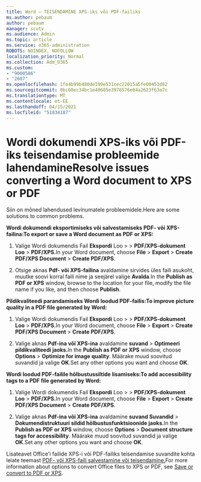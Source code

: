 ```yaml
---
title: Word – TEISENDAMINE XPS-iks või PDF-failiks
ms.author: pebaum
author: pebaum
manager: scotv
ms.audience: Admin
ms.topic: article
ms.service: o365-administration
ROBOTS: NOINDEX, NOFOLLOW
localization_priority: Normal
ms.collection: Adm_O365
ms.custom:
- "9000586"
- "2687"
ms.openlocfilehash: 1fe4b99b480de199e531cec22015a5fe00453d82
ms.sourcegitcommit: 8bc60ec34bc1e40685e3976576e04a2623f63a7c
ms.translationtype: MT
ms.contentlocale: et-EE
ms.lasthandoff: 04/15/2021
ms.locfileid: "51834187"
---
```

# <a name="resolve-issues-converting-a-word-document-to-xps-or-pdf"></a><span data-ttu-id="13cd6-102">Wordi dokumendi XPS-iks või PDF-iks teisendamise probleemide lahendamine</span><span class="sxs-lookup"><span data-stu-id="13cd6-102">Resolve issues converting a Word document to XPS or PDF</span></span>

<span data-ttu-id="13cd6-103">Siin on mõned lahendused levinumatele probleemidele.</span><span class="sxs-lookup"><span data-stu-id="13cd6-103">Here are some solutions to common problems.</span></span> 

<span data-ttu-id="13cd6-104">**Wordi dokumendi eksportimiseks või salvestamiseks PDF- või XPS-failina:**</span><span class="sxs-lookup"><span data-stu-id="13cd6-104">**To export or save a Word document as PDF or XPS:**</span></span>

1. <span data-ttu-id="13cd6-105">Valige Wordi dokumendis Fail **Ekspordi** Loo  >    >  **PDF/XPS-dokument Loo**  >  **PDF/XPS.**</span><span class="sxs-lookup"><span data-stu-id="13cd6-105">In your Word document, choose  **File** > **Export** > **Create PDF/XPS Document** > **Create PDF/XPS**.</span></span>

2. <span data-ttu-id="13cd6-106">Otsige aknas **Pdf- või XPS-failina** avaldamine sirvides üles faili asukoht, muutke soovi korral faili nime ja seejärel valige **Avalda**.</span><span class="sxs-lookup"><span data-stu-id="13cd6-106">In the **Publish as PDF or XPS** window, browse to the location for your file, modify the file name if you like, and then choose **Publish**.</span></span>

<span data-ttu-id="13cd6-107">**Pildikvaliteedi parandamiseks Wordi loodud PDF-failis:**</span><span class="sxs-lookup"><span data-stu-id="13cd6-107">**To improve picture quality in a PDF file generated by Word:**</span></span>

1. <span data-ttu-id="13cd6-108">Valige Wordi dokumendis Fail **Ekspordi** Loo  >    >  **PDF/XPS-dokument Loo**  >  **PDF/XPS.**</span><span class="sxs-lookup"><span data-stu-id="13cd6-108">In your Word document, choose  **File** > **Export** > **Create PDF/XPS Document** > **Create PDF/XPS**.</span></span>

2. <span data-ttu-id="13cd6-109">Valige aknas **Pdf-ina või XPS-ina** avaldamine **suvand**  >  **Optimeeri pildikvaliteedi jaoks.**</span><span class="sxs-lookup"><span data-stu-id="13cd6-109">In the **Publish as PDF or XPS** window, choose **Options** > **Optimize for image quality**.</span></span> <span data-ttu-id="13cd6-110">Määrake muud soovitud suvandid ja valige **OK**.</span><span class="sxs-lookup"><span data-stu-id="13cd6-110">Set any other options you want and choose **OK**.</span></span> 

<span data-ttu-id="13cd6-111">**Wordi loodud PDF-failile hõlbustussiltide lisamiseks:**</span><span class="sxs-lookup"><span data-stu-id="13cd6-111">**To add accessibility tags to a PDF file generated by Word:**</span></span>
 
1. <span data-ttu-id="13cd6-112">Valige Wordi dokumendis Fail **Ekspordi** Loo  >    >  **PDF/XPS-dokument Loo**  >  **PDF/XPS.**</span><span class="sxs-lookup"><span data-stu-id="13cd6-112">In your Word document, choose  **File** > **Export** > **Create PDF/XPS Document** > **Create PDF/XPS**.</span></span>

2. <span data-ttu-id="13cd6-113">Valige aknas **Pdf-ina või XPS-ina** avaldamine **suvand Suvandid**  >  **Dokumendistruktuuri sildid hõlbustusfunktsioonide jaoks.**</span><span class="sxs-lookup"><span data-stu-id="13cd6-113">In the **Publish as PDF or XPS** window, choose **Options** > **Document structure tags for accessibility**.</span></span> <span data-ttu-id="13cd6-114">Määrake muud soovitud suvandid ja valige **OK**.</span><span class="sxs-lookup"><span data-stu-id="13cd6-114">Set any other options you want and choose **OK**.</span></span>

<span data-ttu-id="13cd6-115">Lisateavet Office'i failide XPS-i või PDF-failiks teisendamise suvandite kohta leiate teemast [PDF- või XPS-faili salvestamine või teisendamine.](https://support.office.com/article/d85416c5-7d77-4fd6-a216-6f4bf7c7c110)</span><span class="sxs-lookup"><span data-stu-id="13cd6-115">For more information about options to convert Office files to XPS or PDF, see [Save or convert to PDF or XPS](https://support.office.com/article/d85416c5-7d77-4fd6-a216-6f4bf7c7c110).</span></span>